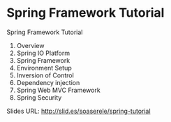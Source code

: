 Spring Framework Tutorial
==========================

Spring Framework Tutorial

1. Overview
2. Spring IO Platform
3. Spring Framework
4. Environment Setup
5. Inversion of Control
6. Dependency injection
7. Spring Web MVC Framework
8. Spring Security

Slides URL: http://slid.es/soaserele/spring-tutorial